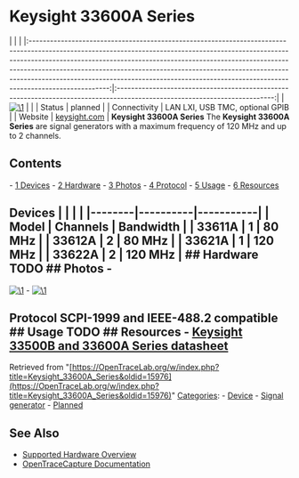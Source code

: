 # Keysight 33600A Series

| | | |:----------------------------------------------------------------------------------------------------------------------------------------------------------------------------------------------------------------------------------------------------------------------------------------------------------------------------------------------------------------------------------------------------------------------------:|:--------------------------------------------------------------------------------------------------------------------------:| | [![\1](../../assets/hardware/general/\2)](./File:Keysight-33611a-front.png.html) | | | Status | planned | | Connectivity | LAN LXI, USB TMC, optional GPIB | | Website | [keysight.com](https://www.keysight.com/main/techSupport.jspx?pid=2380221) | **Keysight 33600A Series** The **Keysight 33600A Series** are signal generators with a maximum frequency of 120 MHz and up to 2 channels. 
## Contents 
\- [1 Devices](Keysight_33600A_Series.html#Devices) \- [2 Hardware](Keysight_33600A_Series.html#Hardware) \- [3 Photos](Keysight_33600A_Series.html#Photos) \- [4 Protocol](Keysight_33600A_Series.html#Protocol) \- [5 Usage](Keysight_33600A_Series.html#Usage) \- [6 Resources](Keysight_33600A_Series.html#Resources) 
## Devices | | | | |--------|----------|-----------| | Model | Channels | Bandwidth | | 33611A | 1 | 80 MHz | | 33612A | 2 | 80 MHz | | 33621A | 1 | 120 MHz | | 33622A | 2 | 120 MHz | ## Hardware TODO ## Photos \- 
[![\1](../../assets/hardware/general/\2)](./File:Keysight-33611a-front.png.html)
\- 
[![\1](../../assets/hardware/general/\2)](./File:Keysight-33611A-back.png.html)
## Protocol SCPI-1999 and IEEE-488.2 compatible ## Usage TODO ## Resources \- [Keysight 33500B and 33600A Series datasheet](https://www.keysight.com/de/de/assets/7018-05928/data-sheets/5992-2572.pdf)
Retrieved from "[https://OpenTraceLab.org/w/index.php?title=Keysight_33600A_Series&oldid=15976](https://OpenTraceLab.org/w/index.php?title=Keysight_33600A_Series&oldid=15976)" 
[Categories](specialcategories-specialcategories.md): \- [Device](./Category:Device.html "Category:Device") \- [Signal generator](./Category:Signal_generator.html "Category:Signal generator") \- [Planned](./Category:Planned.html "Category:Planned")

## See Also
- [Supported Hardware Overview](../supported-hardware.md)
- [OpenTraceCapture Documentation](../../opentracecapture/overview.md)
